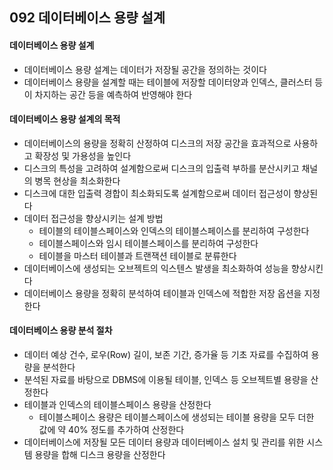 ## 092 데이터베이스 용량 설계

#### 데이터베이스 용량 설계

- 데이터베이스 용량 설계는 데이터가 저장될 공간을 정의하는 것이다
- 데이터베이스 용량을 설계할 때는 테이블에 저장할 데이터양과 인덱스, 클러스터 등이 차지하는 공간 등을 예측하여 반영해야 한다



#### 데이터베이스 용량 설계의 목적

- 데이터베이스의 용량을 정확히 산정하여 디스크의 저장 공간을 효과적으로 사용하고 확장성 및 가용성을 높인다
- 디스크의 특성을 고려하여 설계함으로써 디스크의 입출력 부하를 분산시키고 채널의 병목 현상을 최소화한다
- 디스크에 대한 입출력 경합이 최소화되도록 설계함으로써 데이터 접근성이 향상된다
- 데이터 접근성을 향상시키는 설계 방법
  - 테이블의 테이블스페이스와 인덱스의 테이블스페이스를 분리하여 구성한다
  - 테이블스페이스와 임시 테이블스페이스를 분리하여 구성한다
  - 테이블을 마스터 테이블과 트랜잭션 테이블로 분류한다
- 데이터베이스에 생성되는 오브젝트의 익스텐스 발생을 최소화하여 성능을 향상시킨다
- 데이터베이스 용량을 정확히 분석하여 테이블과 인덱스에 적합한 저장 옵션을 지정한다



#### 데이터베이스 용량 분석 절차

- 데이터 예상 건수, 로우(Row) 길이, 보존 기간, 증가율 등 기초 자료를 수집하여 용량을 분석한다
- 분석된 자료를 바탕으로 DBMS에 이용될 테이블, 인덱스 등 오브젝트별 용량을 산정한다
- 테이블과 인덱스의 테이블스페이스 용량을 산정한다
  - 테이블스페이스 용량은 테이블스페이스에 생성되는 테이블 용량을 모두 더한 값에 약 40% 정도를 추가하여 산정한다
- 데이터베이스에 저장될 모든 데이터 용량과 데이터베이스 설치 및 관리를 위한 시스템 용량을 합해 디스크 용량을 산정한다